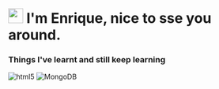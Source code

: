 <h1><img src="https://media.tenor.com/RQVsMkLH-_wAAAAj/pepe.gif" width="30"/> I'm Enrique, nice to sse you around.</h1>




<h3>Things I've learnt and still keep learning</h3>
<p>
  <img alt="html5" src="https://img.shields.io/badge/-HTML5-E34F26?style=flat-square&logo=html5&logoColor=white" />
  <img alt="MongoDB" src="https://img.shields.io/badge/-MongoDB-13aa52?style=flat-square&logo=mongodb&logoColor=white" />
</p>
